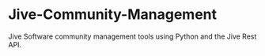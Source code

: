Jive-Community-Management
=========================

Jive Software community management tools using Python and the Jive Rest API.
